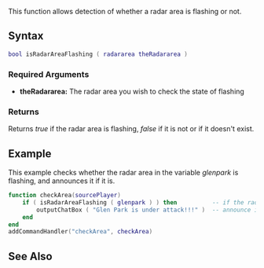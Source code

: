 This function allows detection of whether a radar area is flashing or not.

Syntax
------

``` lua
bool isRadarAreaFlashing ( radararea theRadararea )               
```

### Required Arguments

-   **theRadararea:** The radar area you wish to check the state of flashing

### Returns

Returns *true* if the radar area is flashing, *false* if it is not or if it doesn't exist.

Example
-------

This example checks whether the radar area in the variable *glenpark* is flashing, and announces it if it is.

``` lua
function checkArea(sourcePlayer)
    if ( isRadarAreaFlashing ( glenpark ) ) then          -- if the radar area in the variable glenpark is flashing
        outputChatBox ( "Glen Park is under attack!!!" )  -- announce it
    end
end
addCommandHandler("checkArea", checkArea)
```

See Also
--------
